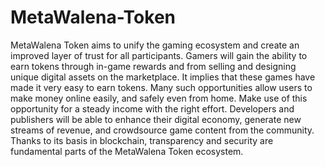 # MetaWalena-Token
 
MetaWalena Token aims to unify the gaming ecosystem and create an improved layer of trust for all participants. Gamers will gain the ability to earn tokens through in-game rewards and from selling and designing unique digital assets on the marketplace. It implies that these games have made it very easy to earn tokens. Many such opportunities allow users to make money online easily, and safely even from home. Make use of this opportunity for a steady income with the right effort. Developers and publishers will be able to enhance their digital economy, generate new streams of revenue, and crowdsource game content from the community. Thanks to its basis in blockchain, transparency and security are fundamental parts of the MetaWalena Token ecosystem.
